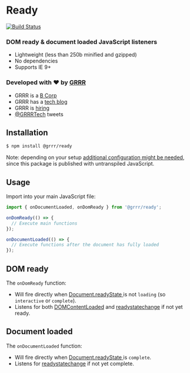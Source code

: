 # Ready

[![Build Status](https://travis-ci.com/grrr-amsterdam/ready.svg?branch=master)](https://travis-ci.com/grrr-amsterdam/ready)

### DOM ready & document loaded JavaScript listeners

- Lightweight (less than 250b minified and gzipped)
- No dependencies
- Supports IE 9+

### Developed with ❤️ by [GRRR](https://grrr.nl)

- GRRR is a [B Corp](https://grrr.nl/en/b-corp/)
- GRRR has a [tech blog](https://grrr.tech/)
- GRRR is [hiring](https://grrr.nl/en/jobs/)
- [@GRRRTech](https://twitter.com/grrrtech) tweets

## Installation

```sh
$ npm install @grrr/ready
```

Note: depending on your setup [additional configuration might be needed](https://github.com/grrr-amsterdam/ready/wiki/Usage-with-build-tools), since this package is published with untranspiled JavaScript.

## Usage

Import into your main JavaScript file:

```js
import { onDocumentLoaded, onDomReady } from '@grrr/ready';

onDomReady(() => {
  // Execute main functions
});

onDocumentLoaded(() => {
  // Execute functions after the document has fully loaded
});
```

## DOM ready

The `onDomReady` function:

- Will fire directly when [Document.readyState
](https://developer.mozilla.org/en-US/docs/Web/API/Document/readyState) is not `loading` (so `interactive` or `complete`).
- Listens for both [DOMContentLoaded](https://developer.mozilla.org/en-US/docs/Web/API/Window/DOMContentLoaded_event) and [readystatechange](https://developer.mozilla.org/en-US/docs/Web/API/Document/readystatechange_event) if not yet ready.

## Document loaded

The `onDocumentLoaded` function:

- Will fire directly when [Document.readyState
](https://developer.mozilla.org/en-US/docs/Web/API/Document/readyState) is `complete`.
- Listens for [readystatechange](https://developer.mozilla.org/en-US/docs/Web/API/Document/readystatechange_event) if not yet complete.
